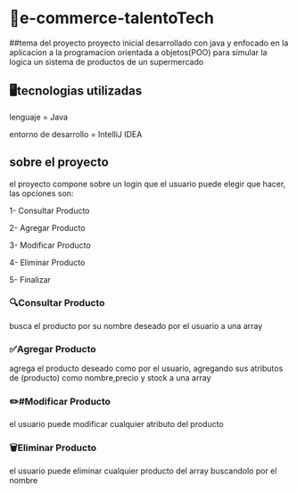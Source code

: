 # 🛒e-commerce-talentoTech

##tema del proyecto
proyecto inicial desarrollado con java y enfocado en la aplicacion a la programacion orientada a objetos(POO) para simular
la logica un sistema de productos de un supermercado 

## 🖥️tecnologias utilizadas
lenguaje = Java 

entorno de desarrollo = IntelliJ IDEA

## sobre el proyecto
el proyecto compone sobre un login que el usuario puede elegir que hacer, las opciones son:

  1- Consultar Producto

  2- Agregar Producto

  3- Modificar Producto

  4- Eliminar Producto 

  5- Finalizar

### 🔍Consultar Producto

busca el producto por su nombre deseado por el usuario a una array

### ✅Agregar Producto

agrega el producto deseado como por el usuario, agregando sus atributos de (producto) como nombre,precio y stock a una array

### ✏️#Modificar Producto

el usuario puede modificar cualquier atributo del producto

### 🗑️Eliminar Producto

el usuario puede eliminar cualquier producto del array buscandolo por el nombre


